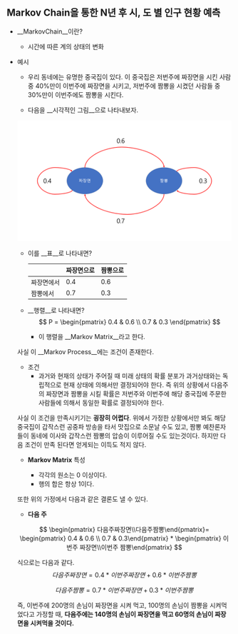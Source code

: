 ## Markov Chain을 통한 N년 후 시, 도 별 인구 현황 예측

* __MarkovChain__이란?

  - 시간에 따른 계의 상태의 변화

  

* 예시

  - 우리 동네에는 유명한 중국집이 있다. 이 중국집은 저번주에 짜장면을 시킨 사람 중 40%만이 이번주에 짜장면을 시키고, 저번주에 짬뽕을 시켰던 사람들 중 30%만이 이번주에도 짬뽕을 시킨다.

  

  - 다음을 __시각적인 그림__으로 나타내보자.

  ![Alt text](image/중국집.png "중국집")

  * 이를 __표__로 나타내면?

    |            | 짜장면으로 | 짬뽕으로 |
    | ---------- | ---------- | -------- |
    | 짜장면에서 | 0.4        | 0.6      |
    | 짬뽕에서   | 0.7        | 0.3      |

    

  

  * __행렬__로 나타내면?
    $$
    P = \begin{pmatrix} 0.4 & 0.6 \\ 0.7 & 0.3
    \end{pmatrix}
    $$

    - 이 행렬을 __Markov Matrix__라고 한다.

  

  사실 이 __Markov Process__에는 조건이 존재한다.

  - 조건
    + 과거와 현재의 상태가 주어질 때 미래 상태의 확률 분포가 과거상태와는 독립적으로 현재 상태에 의해서만 결정되어야 한다. 즉 위의 상황에서 다음주의 짜장면과 짬뽕을 시킬 확률은 저번주와 이번주에 해당 중국집에 주문한 사람들에 의해서 동일한 확률로 결정되어야 한다.

  사실 이 조건을 만족시키기는 __굉장히 어렵다__. 위에서 가정한 상황에서만 봐도 해당 중국집이 갑작스런 공중파 방송을 타서 맛집으로 소문날 수도 있고, 짬뽕 예찬론자들이 동네에 이사와 갑작스런 짬뽕의 압승이 이루어질 수도 있는것이다. 하지만 다음 조건이 만족 된다면 얻게되는 이득도 적지 않다.

  

  * __Markov Matrix__ 특성

    * 각각의 원소는 0 이상이다.
    * 행의 합은 항상 1이다.

    

  또한 위의 가정에서 다음과 같은 결론도 낼 수 있다.

  

  * __다음 주__

  $$
  \begin{pmatrix} 다음주짜장면\\다음주짬뽕\end{pmatrix}= \begin{pmatrix} 0.4 & 0.6 \\ 0.7 & 0.3\end{pmatrix} * \begin{pmatrix} 이번주 짜장면\\이번주 짬뽕\end{pmatrix}
  $$

  

  식으로는 다음과 같다.
  $$
  다음주짜장면 = 0.4 * 이번주 짜장면 + 0.6 * 이번주짬뽕
  $$

  $$
  다음주짬뽕 = 0.7 * 이번주 짜장면 + 0.3 * 이번주짬뽕
  $$

  

  즉, 이번주에 200명의 손님이 짜장면을 시켜 먹고, 100명의 손님이 짬뽕을 시켜먹었다고 가정할 때, __다음주에는 140명의 손님이 짜장면을 먹고 60명의 손님이 짜장면을 시켜먹을 것이다.__

  

  

  

  

  

